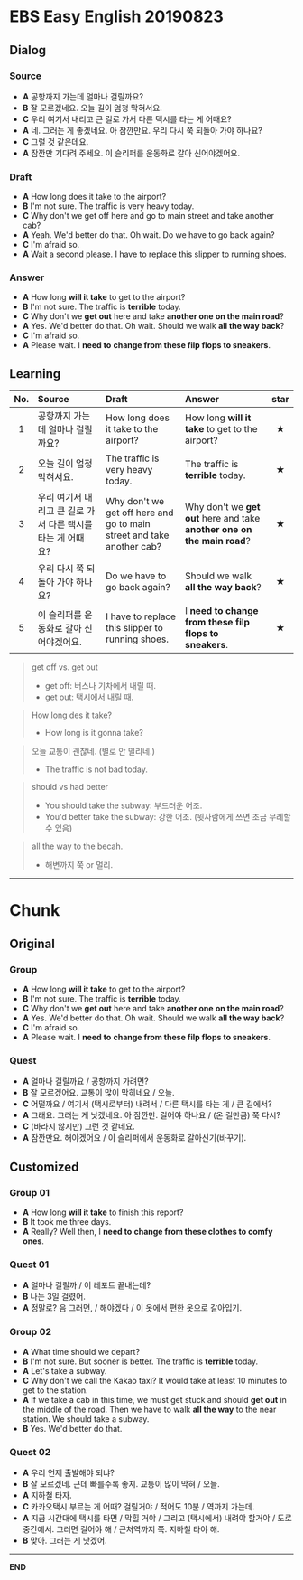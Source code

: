 # EBS Easy English 20190823

## Dialog

### Source

* **A** 공항까지 가는데 얼마나 걸릴까요?
* **B** 잘 모르겠네요. 오늘 길이 엄청 막혀서요.
* **C** 우리 여기서 내리고 큰 길로 가서 다른 택시를 타는 게 어때요?
* **A** 네. 그러는 게 좋겠네요. 아 잠깐만요. 우리 다시 쭉 되돌아 가야 하나요?
* **C** 그럴 것 같은데요.
* **A** 잠깐만 기다려 주세요. 이 슬리퍼를 운동화로 갈아 신어야겠어요.

### Draft

* **A** How long does it take to the airport?
* **B** I'm not sure. The traffic is very heavy today.
* **C** Why don't we get off here and go to main street and take another cab?
* **A** Yeah. We'd better do that. Oh wait. Do we have to go back again?
* **C** I'm afraid so.
* **A** Wait a second please. I have to replace this slipper to running shoes.

### Answer

* **A** How long **will it take** to get to the airport?
* **B** I'm not sure. The traffic is **terrible** today.
* **C** Why don't we **get out** here and take **another one** **on the main road**?
* **A** Yes. We'd better do that. Oh wait. Should we walk **all the way back**?
* **C** I'm afraid so.
* **A** Please wait. I **need to** **change from these filp flops to sneakers**.

## Learning

| No. | Source | Draft | Answer | star |
| :---: | :--- | :--- | :--- | :---: |
| 1 | 공항까지 가는데 얼마나 걸릴까요? | How long does it take to the airport? | How long **will it take** to get to the airport? | ★ |
| 2 | 오늘 길이 엄청 막혀서요. | The traffic is very heavy today. | The traffic is **terrible** today. | ★ |
| 3 | 우리 여기서 내리고 큰 길로 가서 다른 택시를 타는 게 어때요? | Why don't we get off here and go to main street and take another cab? | Why don't we **get out** here and take **another one** **on the main road**? | ★ |
| 4 | 우리 다시 쭉 되돌아 가야 하나요? | Do we have to go back again? | Should we walk **all the way back**? | ★ |
| 5 | 이 슬리퍼를 운동화로 갈아 신어야겠어요. | I have to replace this slipper to running shoes. | I **need to** **change from these filp flops to sneakers**. | ★ |

> get off vs. get out
> * get off: 버스나 기차에서 내릴 때.
> * get out: 택시에서 내릴 때.

> How long des it take?
> * How long is it gonna take?

> 오늘 교통이 괜찮네. (별로 안 밀리네.)
> * The traffic is not bad today.

> should vs had better
> * You should take the subway: 부드러운 어조.
> * You'd better take the subway: 강한 어조. (윗사람에게 쓰면 조금 무례할 수 있음)

> all the way to the becah.
> * 해변까지 쭉 or 멀리.

---

# Chunk

## Original

### Group

* **A** How long **will it take** to get to the airport?
* **B** I'm not sure. The traffic is **terrible** today.
* **C** Why don't we **get out** here and take **another one** **on the main road**?
* **A** Yes. We'd better do that. Oh wait. Should we walk **all the way back**?
* **C** I'm afraid so.
* **A** Please wait. I **need to** **change from these filp flops to sneakers**.

### Quest

* **A** 얼마나 걸릴까요 / 공항까지 가려면?
* **B** 잘 모르겠어요. 교통이 많이 막히네요 / 오늘.
* **C** 어떨까요 / 여기서 (택시로부터) 내려서 / 다른 택시를 타는 게 / 큰 길에서?
* **A** 그래요. 그러는 게 낫겠네요. 아 잠깐만. 걸어야 하나요 / (온 길만큼) 쭉 다시?
* **C** (바라지 않지만) 그런 것 같네요.
* **A** 잠깐만요. 해야겠어요 / 이 슬리퍼에서 운동화로 갈아신기(바꾸기).

## Customized

### Group 01

* **A** How long **will it take** to finish this report?
* **B** It took me three days.
* **A** Really? Well then, I **need to** **change from these clothes to comfy ones**. 

### Quest 01

* **A** 얼마나 걸릴까 / 이 레포트 끝내는데?
* **B** 나는 3일 걸렸어.
* **A** 정말로? 음 그러면, / 해야겠다 / 이 옷에서 편한 옷으로 갈아입기.

### Group 02

* **A** What time should we depart?
* **B** I'm not sure. But sooner is better. The traffic is **terrible** today.
* **A** Let's take a subway.
* **C** Why don't we call the Kakao taxi? It would take at least 10 minutes to get to the station.
* **A** If we take a cab in this time, we must get stuck and should **get out** in the middle of the road. Then we have to walk **all the way** to the near station. We should take a subway. 
* **B** Yes. We'd better do that.

### Quest 02

* **A** 우리 언제 출발해야 되냐?
* **B** 잘 모르겠네. 근데 빠를수록 좋지. 교통이 많이 막혀 / 오늘.
* **A** 지하철 타자.
* **C** 카카오택시 부르는 게 어때? 걸릴거야 / 적어도 10분 / 역까지 가는데.
* **A** 지금 시간대에 택시를 타면 / 막힐 거야 / 그리고 (택시에서) 내려야 할거야 / 도로 중간에서. 그러면 걸어야 해 / 근처역까지 쭉. 지하철 타야 해.
* **B** 맞아. 그러는 게 낫겠어.

---

**END**
